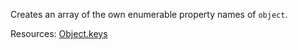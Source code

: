 Creates an array of the own enumerable property names of <code>object</code>.

Resources: [Object.keys](https://developer.mozilla.org/docs/Web/JavaScript/Reference/Global_Objects/Object/keys)
